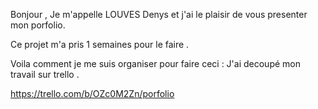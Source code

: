 Bonjour , 
Je m'appelle LOUVES Denys et j'ai le plaisir de vous presenter mon porfolio.

Ce projet m'a pris 1 semaines pour le faire .

Voila comment je me suis organiser pour faire ceci : J'ai decoupé mon travail sur trello .

https://trello.com/b/OZc0M2Zn/porfolio
